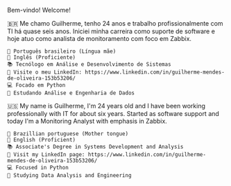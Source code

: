 Bem-vindo! Welcome!

🇧🇷 Me chamo Guilherme, tenho 24 anos e trabalho profissionalmente com TI há quase seis anos. Iniciei minha carreira como suporte de software e hoje atuo como analista de monitoramento com foco em Zabbix.

  
	💬 Português brasileiro (Língua mãe)
	💬 Inglês (Proficiente)
	📚 Tecnólogo em Análise e Desenvolvimento de Sistemas
	💼 Visite o meu LinkedIn: https://www.linkedin.com/in/guilherme-mendes-de-oliveira-153b53206/
	💻 Focado em Python
	📖 Estudando Análise e Engenharia de Dados
	
🇺🇸 My name is Guilherme, I'm 24 years old and I have been working professionally with IT for about six years. Started as software support and today I'm a Monitoring Analyst with emphasis in Zabbix.

  
	💬 Brazillian portuguese (Mother tongue)
	💬 English (Proficient)
	📚 Associate's Degree in Systems Development and Analysis
	💼 Visit my LinkedIn page: https://www.linkedin.com/in/guilherme-mendes-de-oliveira-153b53206/
	💻 Focused in Python
	📖 Studying Data Analysis and Engineering
